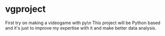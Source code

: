 # vgproject
First try on making a videogame with py\n
This project will be Python based and it's just to improve my expertise with it and make better data analysis.
